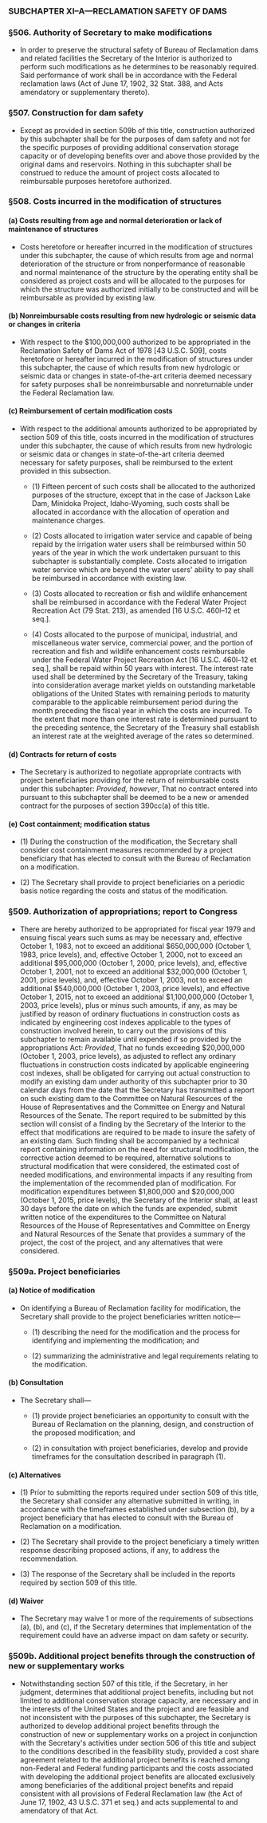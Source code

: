 ### SUBCHAPTER XI–A—RECLAMATION SAFETY OF DAMS

### §506. Authority of Secretary to make modifications
* In order to preserve the structural safety of Bureau of Reclamation dams and related facilities the Secretary of the Interior is authorized to perform such modifications as he determines to be reasonably required. Said performance of work shall be in accordance with the Federal reclamation laws (Act of June 17, 1902, 32 Stat. 388, and Acts amendatory or supplementary thereto).

### §507. Construction for dam safety
* Except as provided in section 509b of this title, construction authorized by this subchapter shall be for the purposes of dam safety and not for the specific purposes of providing additional conservation storage capacity or of developing benefits over and above those provided by the original dams and reservoirs. Nothing in this subchapter shall be construed to reduce the amount of project costs allocated to reimbursable purposes heretofore authorized.

### §508. Costs incurred in the modification of structures
#### (a) Costs resulting from age and normal deterioration or lack of maintenance of structures
* Costs heretofore or hereafter incurred in the modification of structures under this subchapter, the cause of which results from age and normal deterioration of the structure or from nonperformance of reasonable and normal maintenance of the structure by the operating entity shall be considered as project costs and will be allocated to the purposes for which the structure was authorized initially to be constructed and will be reimbursable as provided by existing law.

#### (b) Nonreimbursable costs resulting from new hydrologic or seismic data or changes in criteria
* With respect to the $100,000,000 authorized to be appropriated in the Reclamation Safety of Dams Act of 1978 [43 U.S.C. 509], costs heretofore or hereafter incurred in the modification of structures under this subchapter, the cause of which results from new hydrologic or seismic data or changes in state-of-the-art criteria deemed necessary for safety purposes shall be nonreimbursable and nonreturnable under the Federal Reclamation law.

#### (c) Reimbursement of certain modification costs
* With respect to the additional amounts authorized to be appropriated by section 509 of this title, costs incurred in the modification of structures under this subchapter, the cause of which results from new hydrologic or seismic data or changes in state-of-the-art criteria deemed necessary for safety purposes, shall be reimbursed to the extent provided in this subsection.

  * (1) Fifteen percent of such costs shall be allocated to the authorized purposes of the structure, except that in the case of Jackson Lake Dam, Minidoka Project, Idaho-Wyoming, such costs shall be allocated in accordance with the allocation of operation and maintenance charges.

  * (2) Costs allocated to irrigation water service and capable of being repaid by the irrigation water users shall be reimbursed within 50 years of the year in which the work undertaken pursuant to this subchapter is substantially complete. Costs allocated to irrigation water service which are beyond the water users' ability to pay shall be reimbursed in accordance with existing law.

  * (3) Costs allocated to recreation or fish and wildlife enhancement shall be reimbursed in accordance with the Federal Water Project Recreation Act (79 Stat. 213), as amended [16 U.S.C. 460l–12 et seq.].

  * (4) Costs allocated to the purpose of municipal, industrial, and miscellaneous water service, commercial power, and the portion of recreation and fish and wildlife enhancement costs reimbursable under the Federal Water Project Recreation Act [16 U.S.C. 460l–12 et seq.], shall be repaid within 50 years with interest. The interest rate used shall be determined by the Secretary of the Treasury, taking into consideration average market yields on outstanding marketable obligations of the United States with remaining periods to maturity comparable to the applicable reimbursement period during the month preceding the fiscal year in which the costs are incurred. To the extent that more than one interest rate is determined pursuant to the preceding sentence, the Secretary of the Treasury shall establish an interest rate at the weighted average of the rates so determined.

#### (d) Contracts for return of costs
* The Secretary is authorized to negotiate appropriate contracts with project beneficiaries providing for the return of reimbursable costs under this subchapter: _Provided, however_, That no contract entered into pursuant to this subchapter shall be deemed to be a new or amended contract for the purposes of section 390cc(a) of this title.

#### (e) Cost containment; modification status
* (1) During the construction of the modification, the Secretary shall consider cost containment measures recommended by a project beneficiary that has elected to consult with the Bureau of Reclamation on a modification.

* (2) The Secretary shall provide to project beneficiaries on a periodic basis notice regarding the costs and status of the modification.

### §509. Authorization of appropriations; report to Congress
* There are hereby authorized to be appropriated for fiscal year 1979 and ensuing fiscal years such sums as may be necessary and, effective October 1, 1983, not to exceed an additional $650,000,000 (October 1, 1983, price levels), and, effective October 1, 2000, not to exceed an additional $95,000,000 (October 1, 2000, price levels), and, effective October 1, 2001, not to exceed an additional $32,000,000 (October 1, 2001, price levels), and, effective October 1, 2003, not to exceed an additional $540,000,000 (October 1, 2003, price levels), and effective October 1, 2015, not to exceed an additional $1,100,000,000 (October 1, 2003, price levels), plus or minus such amounts, if any, as may be justified by reason of ordinary fluctuations in construction costs as indicated by engineering cost indexes applicable to the types of construction involved herein, to carry out the provisions of this subchapter to remain available until expended if so provided by the appropriations Act: _Provided_, That no funds exceeding $20,000,000 (October 1, 2003, price levels), as adjusted to reflect any ordinary fluctuations in construction costs indicated by applicable engineering cost indexes, shall be obligated for carrying out actual construction to modify an existing dam under authority of this subchapter prior to 30 calendar days from the date that the Secretary has transmitted a report on such existing dam to the Committee on Natural Resources of the House of Representatives and the Committee on Energy and Natural Resources of the Senate. The report required to be submitted by this section will consist of a finding by the Secretary of the Interior to the effect that modifications are required to be made to insure the safety of an existing dam. Such finding shall be accompanied by a technical report containing information on the need for structural modification, the corrective action deemed to be required, alternative solutions to structural modification that were considered, the estimated cost of needed modifications, and environmental impacts if any resulting from the implementation of the recommended plan of modification. For modification expenditures between $1,800,000 and $20,000,000 (October 1, 2015, price levels), the Secretary of the Interior shall, at least 30 days before the date on which the funds are expended, submit written notice of the expenditures to the Committee on Natural Resources of the House of Representatives and Committee on Energy and Natural Resources of the Senate that provides a summary of the project, the cost of the project, and any alternatives that were considered.

### §509a. Project beneficiaries
#### (a) Notice of modification
* On identifying a Bureau of Reclamation facility for modification, the Secretary shall provide to the project beneficiaries written notice—

  * (1) describing the need for the modification and the process for identifying and implementing the modification; and

  * (2) summarizing the administrative and legal requirements relating to the modification.

#### (b) Consultation
* The Secretary shall—

  * (1) provide project beneficiaries an opportunity to consult with the Bureau of Reclamation on the planning, design, and construction of the proposed modification; and

  * (2) in consultation with project beneficiaries, develop and provide timeframes for the consultation described in paragraph (1).

#### (c) Alternatives
* (1) Prior to submitting the reports required under section 509 of this title, the Secretary shall consider any alternative submitted in writing, in accordance with the timeframes established under subsection (b), by a project beneficiary that has elected to consult with the Bureau of Reclamation on a modification.

* (2) The Secretary shall provide to the project beneficiary a timely written response describing proposed actions, if any, to address the recommendation.

* (3) The response of the Secretary shall be included in the reports required by section 509 of this title.

#### (d) Waiver
* The Secretary may waive 1 or more of the requirements of subsections (a), (b), and (c), if the Secretary determines that implementation of the requirement could have an adverse impact on dam safety or security.

### §509b. Additional project benefits through the construction of new or supplementary works
* Notwithstanding section 507 of this title, if the Secretary, in her judgment, determines that additional project benefits, including but not limited to additional conservation storage capacity, are necessary and in the interests of the United States and the project and are feasible and not inconsistent with the purposes of this subchapter, the Secretary is authorized to develop additional project benefits through the construction of new or supplementary works on a project in conjunction with the Secretary's activities under section 506 of this title and subject to the conditions described in the feasibility study, provided a cost share agreement related to the additional project benefits is reached among non-Federal and Federal funding participants and the costs associated with developing the additional project benefits are allocated exclusively among beneficiaries of the additional project benefits and repaid consistent with all provisions of Federal Reclamation law (the Act of June 17, 1902, 43 U.S.C. 371 et seq.) and acts supplemental to and amendatory of that Act.